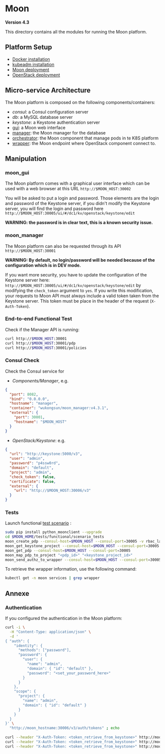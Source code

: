 # Moon
__Version 4.3__

This directory contains all the modules for running the Moon platform.

## Platform Setup
- [Docker installation](tools/moon_kubernetes/README.md)
- [kubeadm installation](tools/moon_kubernetes/README.md)
- [Moon deployment](tools/moon_kubernetes/README.md)
- [OpenStack deployment](tools/openstack/README.md)


## Micro-service Architecture
The Moon platform is composed on the following components/containers:
- *consul*: a Consul configuration server
- *db*: a MySQL database server
- *keystone*: a Keystone authentication server
- [gui](moon_gui/README.md): a Moon web interface
- [manager](moon_manager/README.md): the Moon manager for the database
- [orchestrator](moon_orchestrator/README.md): the Moon component that manage pods in te K8S platform
- [wrapper](moon_wrapper/README.md): the Moon endpoint where OpenStack component connect to.


## Manipulation
### moon_gui
The Moon platform comes with a graphical user interface which can be used with 
a web browser at this URL `http://$MOON_HOST:30002`

You will be asked to put a login and password. Those elements are the login and password 
of the Keystone server, if you didn't modify the Keystone server, you will find the 
login and password here `http://$MOON_HOST:30005/ui/#/dc1/kv/openstack/keystone/edit` 

**WARNING: the password is in clear text, this is a known security issue.**

### moon_manager
The Moon platform can also be requested through its API `http://$MOON_HOST:30001`

**WARNING: By default, no login/password will be needed because of 
the configuration which is in DEV mode.**

If you want more security, you have to update the configuration of the Keystone server here:
`http://$MOON_HOST:30005/ui/#/dc1/kv/openstack/keystone/edit` 
by modifying the `check_token` argument to `yes`.
If you write this modification, your requests to Moon API must always include a valid token 
taken from the Keystone server. This token must be place in the header of the request 
(`X-Auth-Token`).

### End-to-end Functional Test
Check if the Manager API is running:
```bash
curl http://$MOON_HOST:30001
curl http://$MOON_HOST:30001/pdp
curl http://$MOON_HOST:30001/policies
```

### Consul Check
Check the Consul service for 
- *Components/Manager*, e.g. 
```json
{
  "port": 8082, 
  "bind": "0.0.0.0", 
  "hostname": "manager", 
  "container": "wukongsun/moon_manager:v4.3.1", 
  "external": {
    "port": 30001, 
    "hostname": "$MOON_HOST"
  }
}
```
- *OpenStack/Keystone*: e.g. 
```json
{
  "url": "http://keystone:5000/v3", 
  "user": "admin", 
  "password": "p4ssw0rd", 
  "domain": "default", 
  "project": "admin", 
  "check_token": false, 
  "certificate": false, 
  "external": {
    "url": "http://$MOON_HOST:30006/v3"
  }
}
```

### Tests
Launch functional [test scenario](tests/functional/scenario_enabled) : 
```bash
sudo pip install python_moonclient --upgrade
cd $MOON_HOME/tests/functional/scenario_tests
moon_create_pdp --consul-host=$MOON_HOST --consul-port=30005 -v rbac_large.py
moon_get_keystone_project --consul-host=$MOON_HOST --consul-port=30005 
moon_get_pdp --consul-host=$MOON_HOST --consul-port=30005 
moon_map_pdp_to_project "<pdp_id>" "<keystone_project_id>"
moon_send_authz_to_wrapper --consul-host=$MOON_HOST --consul-port=30005 --authz-host=$WRAPPER_HOST --authz-port=$WRAPPER_PORT -v rbac_large.py
```

To retrieve the wrapper information, use the following command:
```bash
kubectl get -n moon services | grep wrapper
```


## Annexe
### Authentication
If you configured the authentication in the Moon platform:
```bash
curl -i \
  -H "Content-Type: application/json" \
  -d '
{ "auth": {
    "identity": {
      "methods": ["password"],
      "password": {
        "user": {
          "name": "admin",
          "domain": { "id": "default" },
          "password": "<set_your_password_here>"
        }
      }
    },
    "scope": {
      "project": {
        "name": "admin",
        "domain": { "id": "default" }
      }
    }
  }
}' \
  "http://moon_hostname:30006/v3/auth/tokens" ; echo
  
curl --header "X-Auth-Token: <token_retrieve_from_keystone>" http://moon_hostname:30001
curl --header "X-Auth-Token: <token_retrieve_from_keystone>" http://moon_hostname:30001/pdp
curl --header "X-Auth-Token: <token_retrieve_from_keystone>" http://moon_hostname:30001/policies
```